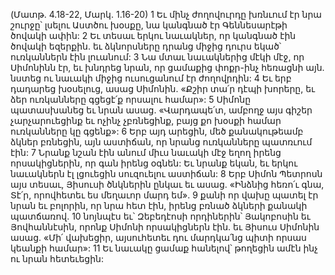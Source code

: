 (Մատթ. 4.18-22, Մարկ. 1.16-20)
1 Եւ մինչ ժողովուրդը խռնւում էր նրա շուրջը՝ լսելու Աստծու խօսքը, նա կանգնած էր Գեննեսարէթի ծովակի ափին: 2 Եւ տեսաւ երկու նաւակներ, որ կանգնած էին ծովակի եզերքին. եւ ձկնորսները դրանց միջից դուրս եկած՝ ուռկաններն էին լուանում: 3 Նա մտաւ նաւակներից մէկի մէջ, որ Սիմոնինն էր, եւ խնդրեց նրան, որ ցամաքից փոքր-ինչ հեռացնի այն. նստեց ու նաւակի միջից ուսուցանում էր ժողովրդին: 4 Եւ երբ դադարեց խօսելուց, ասաց Սիմոնին. «Քշիր տա՛ր դէպի խորերը, եւ ձեր ուռկանները գցեցէ՛ք որսալու համար»: 5 Սիմոնը պատասխանեց եւ նրան ասաց. «Վարդապե՛տ, ամբողջ այս գիշեր չարչարուեցինք եւ ոչինչ չբռնեցինք, բայց քո խօսքի համար ուռկանները կը գցենք»: 6 Երբ այդ արեցին, մեծ քանակութեամբ ձկներ բռնեցին, այն աստիճան, որ նրանց ուռկանները պատռւում էին: 7 Նրանք նշան էին անում միւս նաւակի մէջ եղող իրենց որսակիցներին, որ գան իրենց օգնեն: Եւ նրանք եկան, եւ երկու նաւակներն էլ լցուեցին սուզուելու աստիճան: 8 Երբ Սիմոն Պետրոսն այս տեսաւ, Յիսուսի ծնկներին ընկաւ եւ ասաց. «Ինձնից հեռո՛ւ գնա, Տէ՛ր, որովհետեւ ես մեղաւոր մարդ եմ». 9 քանի որ վախը պատել էր նրան եւ բոլորին, որ նրա հետ էին, իրենց բռնած ձկների քանակի պատճառով. 10 նոյնպէս եւ՝ Զեբեդէոսի որդիներին՝ Յակոբոսին եւ Յովհաննէսին, որոնք Սիմոնի որսակիցներն էին. եւ Յիսուս Սիմոնին ասաց. «Մի՛ վախեցիր, այսուհետեւ դու մարդկա՛նց պիտի որսաս կեանքի համար»: 11 Եւ նաւակը ցամաք հանելով՝ թողեցին ամէն ինչ ու նրան հետեւեցին:
